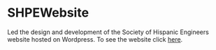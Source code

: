 # SHPEWebsite
 Led the design and development of the Society of Hispanic Engineers website hosted on Wordpress.
 To see the website click [here](https://shpe.sites.northeastern.edu/).
